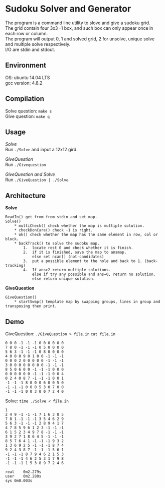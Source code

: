 Sudoku Solver and Generator
===========================
The program is a command line utility to slove and give a sudoku grid.<br />
The grid contain four 3x3 -1 box, and such box can only appear once in each 
row or column.<br />
The program will output 0, 1 and solved grid, 2 for unsolve, unique solve and 
multiple solve respectively.<br />
I/O are stdin and stdout.<br />

Environment 
--------------------------
OS: ubuntu 14.04 LTS<br />
gcc version: 4.8.2<br />

Compilation 
--------------------------
Solve question:
`make s`<br />
Give question:
`make q`<br />

Usage
--------------------------
*Solve*<br />
Run `./Solve` and input a 12x12 gird.<br />

*GiveQuestion*<br />
Run `./Givequestion`<br />

*GiveQuestion and Solve*<br />
Run `./GiveQuestion | ./Solve`<br />

Architecture 
--------------------------
**Solve**

	ReadIn() get from from stdin and set map.
	Solve()
		* multiCheck() check whether the map is multiple solution.
		* checkDonCare() check -1 is right.
		* ok() check whether the map has the same element in row, col or block.
		* backTrack() to solve the sudoku map.
			1. 	locate rest 0 and check whether it is finish.
			2. 	if it is finished, save the map to ansmap.
				else set ncan[] (not-candidates)
			3.	put a possible element to the hole and back to 1. (back-tracking)
			4.	If ans>2 return multiple solutions.
				else if try any possible and ans=0, return no solution.
				else return unique solution.
				
**GiveQuestion**
		
	GiveQuestion()
		* startSwap() template map by swapping groups, lines in group and transposing then print.
	

Demo 
---------------------------
GiveQuestion: `./GiveQuestion > file.in` `cat file.in`

	0 0 0 -1 -1 -1 0 0 0 0 0 0
	7 8 0 -1 -1 -1 0 5 0 0 0 0
	5 6 3 -1 -1 -1 0 8 0 0 0 0
	4 0 0 0 9 0 1 0 0 -1 -1 -1
	0 0 0 2 0 0 0 0 0 -1 -1 -1
	3 0 0 0 0 0 0 0 0 -1 -1 -1
	8 5 0 6 0 0 -1 -1 -1 0 0 0
	0 0 0 0 0 0 -1 -1 -1 0 0 4
	0 2 4 0 8 7 -1 -1 -1 0 0 1
	-1 -1 -1 8 0 0 0 6 0 0 5 0
	-1 -1 -1 0 0 0 5 3 0 7 0 0
	-1 -1 -1 0 0 3 0 0 7 2 4 0

Solve: `time ./Solve < file.in`

	1
	2 4 9 -1 -1 -1 7 1 6 3 8 5
	7 8 1 -1 -1 -1 3 5 4 6 2 9
	5 6 3 -1 -1 -1 2 8 9 4 1 7
	4 7 8 5 9 6 1 2 3 -1 -1 -1
	6 1 5 2 3 4 9 7 8 -1 -1 -1
	3 9 2 7 1 8 6 4 5 -1 -1 -1
	8 5 7 6 4 1 -1 -1 -1 9 3 2
	1 3 6 9 2 5 -1 -1 -1 8 7 4
	9 2 4 3 8 7 -1 -1 -1 5 6 1
	-1 -1 -1 8 7 9 4 6 2 1 5 3
	-1 -1 -1 4 6 2 5 3 1 7 9 8
	-1 -1 -1 1 5 3 8 9 7 2 4 6
	
	real	0m2.279s
	user	0m2.280s
	sys	0m0.003s
